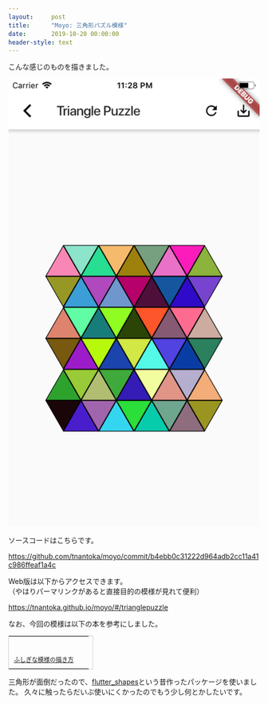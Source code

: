 ```yaml
---
layout:     post
title:      "Moyo: 三角形パズル模様"
date:       2019-10-20 00:00:00
header-style: text
---
```

こんな感じのものを描きました。

![](/img/in-post/20191020233158.png)

ソースコードはこちらです。

<https://github.com/tnantoka/moyo/commit/b4ebb0c31222d964adb2cc11a41c986ffeaf1a4c>

Web版は以下からアクセスできます。  
（やはりパーマリンクがあると直接目的の模様が見れて便利）

<https://tnantoka.github.io/moyo/#/trianglepuzzle>

なお、今回の模様は以下の本を参考にしました。

<table cellpadding="0" cellspacing="0" border="0" style=" border:1px solid #ccc; width:170px;"><tr style="border-style:none;"><td style="vertical-align:top; border-style:none; padding:10px 10px 0pt; width:140px;"><a href="https://px.a8.net/svt/ejp?a8mat=1NWF4Y+EFRNLU+249K+BWGDT&a8ejpredirect=https%3A%2F%2Fwww.amazon.co.jp%2Fdp%2F4416311109%2F%3Ftag%3Da8-affi-299341-22" rel="nofollow"><img border="0" alt="" src="https://images-fe.ssl-images-amazon.com/images/I/516yFoT4eKL._SS160_.jpg" /></a></td></tr><tr style="border-style:none;"><td style="font-size:12px; vertical-align:middle; border-style:none; padding:10px;"><p style="padding:0; margin:0;"><a href="https://px.a8.net/svt/ejp?a8mat=1NWF4Y+EFRNLU+249K+BWGDT&a8ejpredirect=https%3A%2F%2Fwww.amazon.co.jp%2Fdp%2F4416311109%2F%3Ftag%3Da8-affi-299341-22" rel="nofollow">ふしぎな模様の描き方</a></p></td></tr></table>

三角形が面倒だったので、[flutter_shapes](https://github.com/tnantoka/flutter_shapes/)という昔作ったパッケージを使いました。
久々に触ったらだいぶ使いにくかったのでもう少し何とかしたいです。

